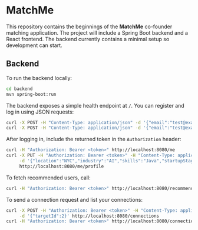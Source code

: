 # MatchMe

This repository contains the beginnings of the **MatchMe** co-founder matching application. The project will include a Spring Boot backend and a React frontend. The backend currently contains a minimal setup so development can start.

## Backend

To run the backend locally:

```bash
cd backend
mvn spring-boot:run
```

The backend exposes a simple health endpoint at `/`.
You can register and log in using JSON requests:

```bash
curl -X POST -H "Content-Type: application/json" -d '{"email":"test@example.com","password":"pass"}' http://localhost:8080/register
curl -X POST -H "Content-Type: application/json" -d '{"email":"test@example.com","password":"pass"}' http://localhost:8080/login
```

After logging in, include the returned token in the `Authorization` header:

```bash
curl -H "Authorization: Bearer <token>" http://localhost:8080/me
curl -X PUT -H "Authorization: Bearer <token>" -H "Content-Type: application/json" \
     -d '{"location":"NYC","industry":"AI","skills":"Java","startupStage":"idea","lookingFor":"Designer"}' \
     http://localhost:8080/me/profile
```

To fetch recommended users, call:

```bash
curl -H "Authorization: Bearer <token>" http://localhost:8080/recommendations
```

To send a connection request and list your connections:

```bash
curl -X POST -H "Authorization: Bearer <token>" -H "Content-Type: application/json" \
     -d '{"targetId":2}' http://localhost:8080/connections
curl -H "Authorization: Bearer <token>" http://localhost:8080/connections
```
